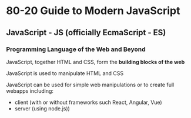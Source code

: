 # 80-20 Guide to Modern JavaScript

## JavaScript - JS (officially EcmaScript - ES)

### Programming Language of the Web and Beyond

JavaScript, together HTML and CSS, form the **building blocks of the web**

JavaScript is used to manipulate HTML and CSS

JavaScript can be used for simple web manipulations or to create full webapps including:

- client (with or without frameworks such React, Angular, Vue) 
- server (using node.js))




